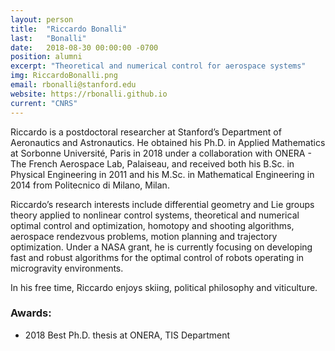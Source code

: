 ```yaml
---
layout: person
title:  "Riccardo Bonalli"
last:   "Bonalli"
date:   2018-08-30 00:00:00 -0700
position: alumni
excerpt: "Theoretical and numerical control for aerospace systems"
img: RiccardoBonalli.png
email: rbonalli@stanford.edu
website: https://rbonalli.github.io
current: "CNRS"
---
```


Riccardo is a postdoctoral researcher at Stanford’s Department of Aeronautics and Astronautics. He obtained his Ph.D. in Applied Mathematics at Sorbonne Université, Paris in 2018 under a collaboration with ONERA - The French Aerospace Lab, Palaiseau, and received both his B.Sc. in Physical Engineering in 2011 and his M.Sc. in Mathematical Engineering in 2014 from Politecnico di Milano, Milan.

Riccardo’s research interests include differential geometry and Lie groups theory applied to nonlinear control systems, theoretical and numerical optimal control and optimization, homotopy and shooting algorithms, aerospace rendezvous problems, motion planning and trajectory optimization. Under a NASA grant, he is currently focusing on developing fast and robust algorithms for the optimal control of robots operating in microgravity environments.

In his free time, Riccardo enjoys skiing, political philosophy and viticulture.

### Awards:
- 2018 Best Ph.D. thesis at ONERA, TIS Department
